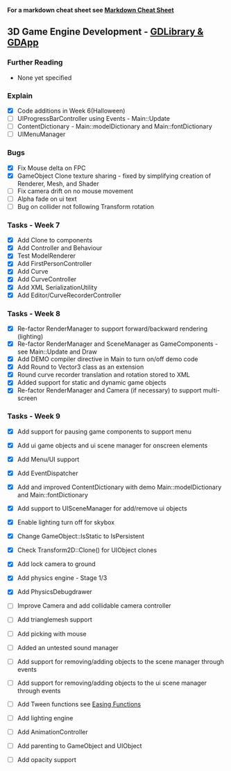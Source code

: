 ﻿
**For a markdown cheat sheet see [Markdown Cheat Sheet](https://www.markdownguide.org/cheat-sheet/)**

## 3D Game Engine Development - [GDLibrary & GDApp](https://github.com/nmcguinness/GD3_3_Intro_To_MonoGame.git)

### Further Reading
- None yet specified

### Explain
- [x] Code additions in Week 6(Halloween)
- [ ] UIProgressBarController using Events - Main::Update
- [ ] ContentDictionary - Main::modelDictionary and Main::fontDictionary
- [ ] UIMenuManager

### Bugs
- [x] Fix Mouse delta on FPC
- [x] GameObject Clone texture sharing - fixed by simplifying creation of Renderer, Mesh, and Shader
- [ ] Fix camera drift on no mouse movement
- [ ] Alpha fade on ui text
- [ ] Bug on collider not following Transform rotation

### Tasks - Week 7
- [x] Add Clone to components
- [x] Add Controller and Behaviour
- [x] Test ModelRenderer
- [x] Add FirstPersonController
- [x] Add Curve
- [x] Add CurveController
- [x] Add XML SerializationUtility
- [x] Add Editor/CurveRecorderController

### Tasks - Week 8
- [x] Re-factor RenderManager to support forward/backward rendering (lighting)
- [x] Re-factor RenderManager and SceneManager as GameComponents - see Main::Update and Draw 
- [x] Add DEMO compiler directive in Main to turn on/off demo code
- [x] Add Round to Vector3 class as an extension
- [x] Round curve recorder translation and rotation stored to XML
- [x] Added support for static and dynamic game objects 
- [x] Re-factor RenderManager and Camera (if necessary) to support multi-screen

### Tasks - Week 9
- [x] Add support for pausing game components to support menu
- [x] Add ui game objects and ui scene manager for onscreen elements
- [x] Add Menu/UI support
- [x] Add EventDispatcher
- [x] Add and improved ContentDictionary with demo Main::modelDictionary and Main::fontDictionary
- [x] Add support to UISceneManager for add/remove ui objects
- [x] Enable lighting turn off for skybox
- [x] Change GameObject::IsStatic to IsPersistent
- [x] Check Transform2D::Clone() for UIObject clones
- [x] Add lock camera to ground
- [x] Add physics engine - Stage 1/3
- [x] Add PhysicsDebugdrawer
- [ ] Improve Camera and add collidable camera controller
- [ ] Add trianglemesh support
- [ ] Add picking with mouse
- [ ] Added an untested sound manager
- [ ] Add support for removing/adding objects to the scene manager through events
- [ ] Add support for removing/adding objects to the ui scene manager through events
- [ ] Add Tween functions see [Easing Functions](https://easings.net/)
- [ ] Add lighting engine
- [ ] Add AnimationController
- [ ] Add parenting to GameObject and UIObject
- [ ] Add opacity support




